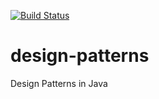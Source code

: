 [![Build Status](https://travis-ci.org/striderarun/design-patterns.svg?branch=master)](https://travis-ci.org/striderarun/design-patterns)

# design-patterns
Design Patterns in Java
